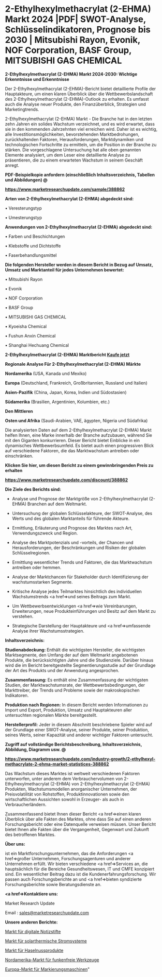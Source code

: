 # 2-Ethylhexylmethacrylat (2-EHMA) Markt 2024 |PDF| SWOT-Analyse, Schlüsselindikatoren, Prognose bis 2030 | Mitsubishi Rayon, Evonik, NOF Corporation, BASF Group, MITSUBISHI GAS CHEMICAL

<strong>2-Ethylhexylmethacrylat (2-EHMA) Markt 2024-2030: Wichtige Erkenntnisse und Erkenntnisse</strong>

Der 2-Ethylhexylmethacrylat (2-EHMA)-Bericht bietet detaillierte Profile der Hauptakteure, um einen klaren Überblick über die Wettbewerbslandschaft des 2-Ethylhexylmethacrylat (2-EHMA)-Outlook zu erhalten. Es umfasst auch die Analyse neuer Produkte, den Finanzüberblick, Strategien und Marketingtrends.

2-Ethylhexylmethacrylat (2-EHMA) Markt - Die Branche hat in den letzten zehn Jahren ein solides Wachstum verzeichnet, und es wird erwartet, dass sie in den kommenden Jahrzehnten viel erreichen wird. Daher ist es wichtig, alle Investitionsmöglichkeiten, bevorstehenden Marktbedrohungen, zurückhaltenden Faktoren, Herausforderungen, Marktdynamiken und technologischen Fortschritte zu ermitteln, um die Position in der Branche zu stärken. Die vorgeschlagene Untersuchung hat alle oben genannten Elemente analysiert, um dem Leser eine detaillierte Analyse zu präsentieren, die zu einem erwarteten Wachstum in seinem Geschäft anregt.



<strong><b>PDF-Beispielkopie anfordern (einschließlich Inhaltsverzeichnis, Tabellen und Abbildungen) @ </b></strong>

<strong><a href=https://www.marketresearchupdate.com/sample/388862>

<strong>https://www.marketresearchupdate.com/sample/388862</u></a></strong></strong>



<strong>Arten von 2-Ethylhexylmethacrylat (2-EHMA) abgedeckt sind:</strong>

• Veresterungstyp

• Umesterungstyp



<strong>Anwendungen von 2-Ethylhexylmethacrylat (2-EHMA) abgedeckt sind:</strong>

• Farben und Beschichtungen

• Klebstoffe und Dichtstoffe

• Faserbehandlungsmittel



<strong>Die folgenden Hersteller werden in diesem Bericht in Bezug auf Umsatz, Umsatz und Marktanteil für jedes Unternehmen bewertet:</strong>

• Mitsubishi Rayon

• Evonik

• NOF Corporation

• BASF Group

• MITSUBISHI GAS CHEMICAL

• Kyoeisha Chemical

• Fushun Anxin Chemical

• Shanghai Hechuang Chemical



<strong>2-Ethylhexylmethacrylat (2-EHMA) Marktbericht <a href=https://www.marketresearchupdate.com/buynow/388862>Kaufe jetzt</a></strong>



<strong>Regionale Analyse Für 2-Ethylhexylmethacrylat (2-EHMA) Märkte</strong>



<strong>Nordamerika</strong> (USA, Kanada und Mexiko)



<strong>Europa</strong> (Deutschland, Frankreich, Großbritannien, Russland und Italien)



<strong>Asien-Pazifik</strong> (China, Japan, Korea, Indien und Südostasien)



<strong>Südamerika</strong> (Brasilien, Argentinien, Kolumbien, etc.)



<strong>Den Mittleren</strong> 

<strong>Osten und Afrika</strong> (Saudi-Arabien, VAE, ägypten, Nigeria und Südafrika)

Die analysierten Daten auf dem 2-Ethylhexylmethacrylat (2-EHMA) Markt helfen Ihnen, eine Marke innerhalb der Branche aufzubauen, während Sie mit den Giganten konkurrieren. Dieser Bericht bietet Einblicke in ein dynamisches Wettbewerbsumfeld. Es bietet auch einen progressiven Blick auf verschiedene Faktoren, die das Marktwachstum antreiben oder einschränken.



<strong>Klicken Sie hier, um diesen Bericht zu einem gewinnbringenden Preis zu erhalten
</strong>

<strong><a href=https://www.marketresearchupdate.com/discount/388862>https://www.marketresearchupdate.com/discount/388862</b></u></strong></a>



<strong>Die Ziele des Berichts sind:</strong>

- Analyse und Prognose der Marktgröße von 2-Ethylhexylmethacrylat (2-EHMA) Branchen auf dem Weltmarkt.

- Untersuchung der globalen Schlüsselakteure, der SWOT-Analyse, des Werts und des globalen Marktanteils für führende Akteure.

- Ermittlung, Erläuterung und Prognose des Marktes nach Art, Verwendungszweck und Region.

- Analyse des Marktpotenzials und -vorteils, der Chancen und Herausforderungen, der Beschränkungen und Risiken der globalen Schlüsselregionen.

- Ermittlung wesentlicher Trends und Faktoren, die das Marktwachstum antreiben oder hemmen.

- Analyse der Marktchancen für Stakeholder durch Identifizierung der wachstumsstarken Segmente.

- Kritische Analyse jedes Teilmarktes hinsichtlich des individuellen Wachstumstrends <a href=>und</a> seines Beitrags zum Markt.

- Um Wettbewerbsentwicklungen <a href=>wie</a> Vereinbarungen, Erweiterungen, neue Produkteinführungen und Besitz auf dem Markt zu verstehen.

- Strategische Darstellung der Hauptakteure und <a href=>umfas</a>sende Analyse ihrer Wachstumsstrategien.



<strong>Inhaltsverzeichnis:</strong>



<strong>Studienabdeckung:</strong> Enthält die wichtigsten Hersteller, die wichtigsten Marktsegmente, den Umfang der auf dem Weltmarkt angebotenen Produkte, die berücksichtigten Jahre und die Studienziele. Darüber hinaus wird die im Bericht bereitgestellte Segmentierungsstudie auf der Grundlage der Art des Produkts und der Anwendung angesprochen.



<strong>Zusammenfassung:</strong> Es enthält eine Zusammenfassung der wichtigsten Studien, der Marktwachstumsrate, der Wettbewerbsbedingungen, der Markttreiber, der Trends und Probleme sowie der makroskopischen Indikatoren.



<strong>Produktion nach Regionen:</strong> In diesem Bericht werden Informationen zu Import und Export, Produktion, Umsatz und Hauptakteuren aller untersuchten regionalen Märkte bereitgestellt.



<strong>Herstellerprofil:</strong> Jeder in diesem Abschnitt beschriebene Spieler wird auf der Grundlage einer SWOT-Analyse, seiner Produkte, seiner Produktion, seines Werts, seiner Kapazität und anderer wichtiger Faktoren untersucht.



<strong><b>Zugriff auf vollständige Berichtsbeschreibung, Inhaltsverzeichnis, Abbildung, Diagramm usw. @ </b></strong>

<strong><a href=https://www.marketresearchupdate.com/industry-growth/2-ethylhexyl-methacrylate-2-ehma-market-statistices-388862>https://www.marketresearchupdate.com/industry-growth/2-ethylhexyl-methacrylate-2-ehma-market-statistices-388862</a></strong>

Das Wachstum dieses Marktes ist weltweit verschiedenen Faktoren unterworfen, unter anderem dem Verbrauchervolumen von 2-Ethylhexylmethacrylat (2-EHMA) von 2-Ethylhexylmethacrylat (2-EHMA) Produkten, Wachstumsmodellen anorganischer Unternehmen, der Preisvolatilität von Rohstoffen, Produktinnovationen sowie den wirtschaftlichen Aussichten sowohl in Erzeuger- als auch in Verbraucherländern.

Zusammenfassend bietet Ihnen dieser Bericht <a href=>einen</a> klaren Überblick über alle Fakten des Marktes, ohne dass Sie auf einen anderen Forschungsbericht oder eine Datenquelle verweisen müssen. Unser Bericht bietet Ihnen alle Fakten über die Vergangenheit, Gegenwart und Zukunft des betroffenen Marktes.



<strong>Über uns:</strong>

 ist ein Marktforschungsunternehmen, das die Anforderungen <a href=>großer</a> Unternehmen, Forschungsagenturen und anderer Unternehmen erfüllt. Wir bieten verschiedene <a href=>Services</a> an, die hauptsächlich für die Bereiche Gesundheitswesen, IT und CMFE konzipiert sind. Ein wesentlicher Beitrag dazu ist die Kundenerfahrungsforschung. Wir passen auch Forschungsberichte an und <a href=>bieten</a> syndizierte Forschungsberichte sowie Beratungsdienste an.



<strong><a href=>Kontaktiere uns:</a></strong>

Market Research Update

Email : sales@marketresearchupdate.com



<strong>Unsere anderen Berichte:</strong>

<a href=https://www.linkedin.com/pulse/digital-notes-pen-market-opportunities>Markt für digitale Notizstifte</a>

<a href=https://www.linkedin.com/pulse/solar-thermal-power-system-market-size-share>Markt für solarthermische Stromsysteme</a>

<a href=https://www.linkedin.com/pulse/hazelnut-products-market-analysis-segment-region>Markt für Haselnussprodukte</a>

<a href=https://www.linkedin.com/pulse/north-america-non-sparking-tools-market-2023>Nordamerika-Markt für funkenfreie Werkzeuge</a>

<a href=https://www.linkedin.com/pulse/europe-line-striping-machines-market-2023-current-future>Europa-Markt für Markierungsmaschinen</a>"

